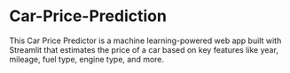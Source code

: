 # Car-Price-Prediction
This Car Price Predictor is a machine learning-powered web app built with Streamlit that estimates the price of a car based on key features like year, mileage, fuel type, engine type, and more.
